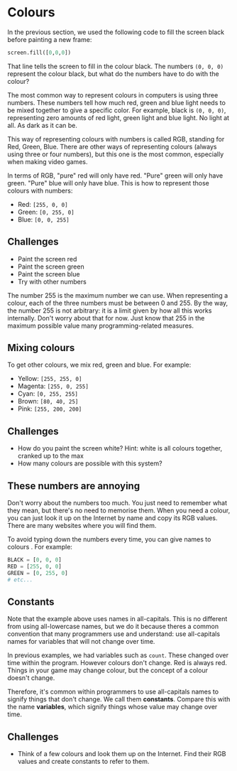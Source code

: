 # Colours

In the previous section, we used the following code to fill the screen black before painting a new frame:

```python
screen.fill([0,0,0])
```

That line tells the screen to fill in the colour black. The numbers `(0, 0, 0)` represent the colour black, but what do the numbers have to do with the colour?

The most common way to represent colours in computers is using three numbers. These numbers tell how much red, green and blue light needs to be mixed together to give a specific color. For example, black is `(0, 0, 0)`, representing zero amounts of red light, green light and blue light. No light at all. As dark as it can be.

This way of representing colours with numbers is called RGB, standing for Red, Green, Blue. There are other ways of representing colours (always using three or four numbers), but this one is the most common, especially when making video games.

In terms of RGB, "pure" red will only have red. "Pure" green will only have green. "Pure" blue will only have blue. This is how to represent those colours with numbers:

* Red: `[255, 0, 0]`
* Green: `[0, 255, 0]`
* Blue: `[0, 0, 255]`

## Challenges

* Paint the screen red
* Paint the screen green
* Paint the screen blue
* Try with other numbers

<div class="note">
The number 255 is the maximum number we can use. When representing a colour,
each of the three numbers must be between 0 and 255. By the way, the number 255 is not arbitrary: it is a limit given by how all this works internally. Don't worry about that for now. Just know that 255 in the maximum possible value many programming-related measures.
</div>

## Mixing colours

To get other colours, we mix red, green and blue. For example:

* Yellow: `[255, 255, 0]`
* Magenta: `[255, 0, 255]`
* Cyan: `[0, 255, 255]`
* Brown: `[80, 40, 25]`
* Pink: `[255, 200, 200]`

## Challenges

* How do you paint the screen white? Hint: white is all colours together, cranked up to the max
* How many colours are possible with this system?

## These numbers are annoying

Don't worry about the numbers too much. You just need to remember what they mean, but there's no need to memorise them. When you need a colour, you can just look it up on the Internet by name and copy its RGB values. There are many websites where you will find them.

To avoid typing down the numbers every time, you can give names to colours
. For example:

```python
BLACK = [0, 0, 0]
RED = [255, 0, 0]
GREEN = [0, 255, 0]
# etc...
```

## Constants

Note that the example above uses names in all-capitals. This is no different from using all-lowercase names, but we do it because theres a common convention that many programmers use and understand: use all-capitals names for variables that will not change over time.

In previous examples, we had variables such as `count`. These changed over time within the program. However colours don't change. Red is always red. Things in your game may change colour, but the concept of a colour doesn't change.

Therefore, it's common within programmers to use all-capitals names to signify things that don't change. We call them **constants**. Compare this with the name **variables**, which signify things whose value may change over time.

## Challenges

* Think of a few colours and look them up on the Internet. Find their RGB values and create constants to refer to them.
